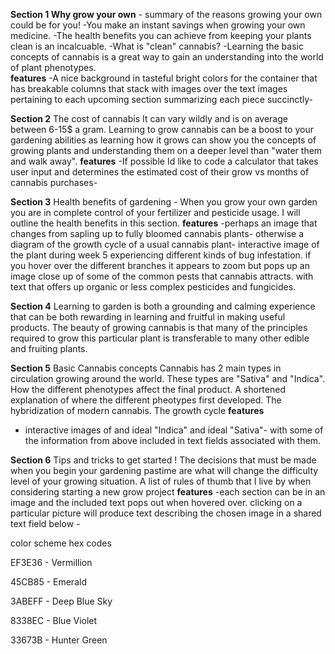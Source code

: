 **Section 1 Why grow your own** - 
summary of the reasons growing your own could be for you!
-You make an instant savings when growing your own medicine. 
-The health benefits you can achieve from keeping your plants clean is an incalcuable.
-What is "clean" cannabis?
-Learning the basic concepts of cannabis is a great way to gain an understanding into the world of plant phenotypes.  
**features**
-A nice background in tasteful bright colors for the container that has breakable columns that stack with images over the text images pertaining to each upcoming section summarizing each piece succinctly-

**Section 2** 
The cost of cannabis It can vary wildly and is on average between 6-15$ a gram. Learning to grow cannabis can be a boost to your gardening abilities as learning how it grows can show you the concepts of growing plants and understanding them on a deeper level than "water them and walk away".
**features**
-If possible Id like to code a calculator that takes user input and determines the estimated cost of their grow vs months of cannabis purchases- 

**Section 3**
Health benefits of gardening -  When you grow your own garden you are in complete control of your fertilizer and pesticide usage. I will outline the health benefits in this section.
**features**
-perhaps an image that changes from sapling up to fully bloomed cannabis plants- otherwise a diagram of the growth cycle of a usual cannabis plant- interactive image of the plant during week 5 experiencing different kinds of bug infestation. if you hover over the different branches it appears to zoom but pops up an image close up of some of the common pests that cannabis attracts. with text that offers up organic or less complex pesticides and fungicides.

**Section 4**
Learning to garden is both a grounding and calming experience that can be both rewarding in learning and fruitful in making useful products. The beauty of growing cannabis is that many of the principles required to grow this particular plant is transferable to many other edible and fruiting plants. 

**Section 5**
Basic Cannabis concepts
Cannabis has 2 main types in circulation growing around the world. These types are "Sativa" and "Indica". How the different phenotypes affect the final product. A shortened explanation of where the different pheotypes first developed. The hybridization of modern cannabis. The growth cycle
**features**
- interactive images of and ideal "Indica" and ideal "Sativa"- with some of the information from above included in text fields associated with them.

**Section 6**
Tips and tricks to get started !
The decisions that must be made when you begin your gardening pastime are what will change the difficulty level of your growing situation. A list of rules of thumb that I live by when considering starting a new grow project
**features**
-each section can be in an image and the included text pops out when hovered over. clicking on a particular picture will produce text describing the chosen image in a shared text field below -

color scheme hex codes

EF3E36 - Vermillion

45CB85 - Emerald

3ABEFF - Deep Blue Sky

8338EC - Blue Violet

33673B - Hunter Green